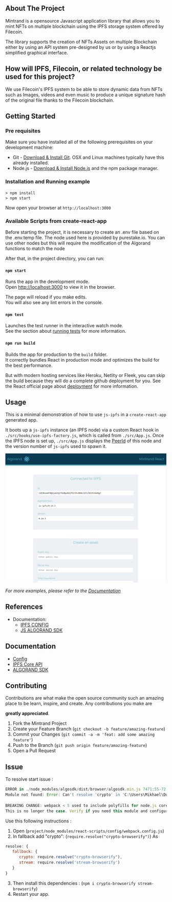 ## About The Project

Mintrand is a opensource Javascript application library that allows you to mint NFTs on multiple blockchain using the IPFS storage system offered by Filecoin.

The library supports the creation of NFTs Assets on multiple Blockchain either by using an API system pre-designed by us or by using a Reactjs simplified graphical interface.

## How will IPFS, Filecoin, or related technology be used for this project? 

We use Filecoin's IPFS system to be able to store dynamic data from NFTs such as Images, videos and even music to produce a unique signature hash of the original file thanks to the Filecoin blockchain.



## Getting Started

### Pre requisites

Make sure you have installed all of the following prerequisites on your development machine:

- Git - [Download & Install Git](https://git-scm.com/downloads). OSX and Linux machines typically have this already installed.
- Node.js - [Download & Install Node.js](https://nodejs.org/en/download/) and the npm package manager.

### Installation and Running example

```console
> npm install
> npm start
```

Now open your browser at `http://localhost:3000`

### Available Scripts from create-react-app

Before starting the project, it is necessary to create an .env file based on the .env.temp file. The node used here is provided by purestake.io.
You can use other nodes but this will require the modification of the Algorand functions to match the node 


After that, in the project directory, you can run:

#### `npm start`

Runs the app in the development mode.<br>
Open [http://localhost:3000](http://localhost:3000) to view it in the browser.

The page will reload if you make edits.<br>
You will also see any lint errors in the console.

#### `npm test`

Launches the test runner in the interactive watch mode.<br>
See the section about [running tests](https://facebook.github.io/create-react-app/docs/running-tests) for more information.

#### `npm run build`

Builds the app for production to the `build` folder.<br>
It correctly bundles React in production mode and optimizes the build for the best performance.

But with modern hosting services like Heroku, Netlity or Fleek, you can skip the build because they will do a complete github deployment for you. See the React official page about [deployment](https://facebook.github.io/create-react-app/docs/deployment) for more information.

## Usage

This is a minimal demonstration of how to use `js-ipfs` in a `create-react-app` generated app.

It boots up a `js-ipfs` instance (an IPFS node) via a custom React hook in `./src/hooks/use-ipfs-factory.js`, which is called from `./src/App.js`. Once the IPFS node is set up, `./src/App.js` displays the [PeerId](https://docs.libp2p.io/concepts/peer-id/) of this node and the version number of `js-ipfs` used to spawn it.

![Screen shot of the js app node info](./img/screenshot.png)

_For more examples, please refer to the [Documentation](#documentation)_

## References

- Documentation:
  - [IPFS CONFIG](https://github.com/ipfs/js-ipfs/blob/master/docs/CONFIG.md)
  - [JS ALGORAND SDK](https://github.com/algorand/js-algorand-sdk/blob/develop/README.md)

## Documentation

- [Config](https://docs.ipfs.io/)
- [IPFS Core API](https://github.com/ipfs/js-ipfs/tree/master/docs/core-api)
- [ALGORAND SDK](https://github.com/algorand/js-algorand-sdk)

## Contributing

Contributions are what make the open source community such an amazing place to be learn, inspire, and create. Any contributions you make are 

**greatly appreciated**.

1. Fork the Mintrand Project
2. Create your Feature Branch (`git checkout -b feature/amazing-feature`)
3. Commit your Changes (`git commit -a -m 'feat: add some amazing feature'`)
4. Push to the Branch (`git push origin feature/amazing-feature`)
5. Open a Pull Request

## Issue

To resolve start issue : 

```javascript
ERROR in ./node_modules/algosdk/dist/browser/algosdk.min.js 7471:55-72
Module not found: Error: Can't resolve 'crypto' in 'C:\Users\Mikhael\Documents\Projet\ORISGAS\mintrand\node_modules\algosdk\dist\browser'

BREAKING CHANGE: webpack < 5 used to include polyfills for node.js core modules by default.      
This is no longer the case. Verify if you need this module and configure a polyfill for it.
```


Use this following instructions :

1. Open (`project/node_modules/react-scripts/config/webpack.config.js`)
2. In fallback add "crypto": (`require.resolve("crypto-browserify")`)
As 

```javascript
resolve: {
   fallback: {
      crypto: require.resolve("crypto-browserify"),
      stream: require.resolve('stream-browserify')
   }
}
```

3. Then install this dependencies : (`npm i crypto-browserify stream-browserify`)
4. Restart your app.
